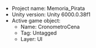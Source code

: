 <!-- UNITY CODE ASSIST INSTRUCTIONS START -->
- Project name: Memoria_Pirata
- Unity version: Unity 6000.0.38f1
- Active game object:
  - Name: CronometroCena
  - Tag: Untagged
  - Layer: UI
<!-- UNITY CODE ASSIST INSTRUCTIONS END -->